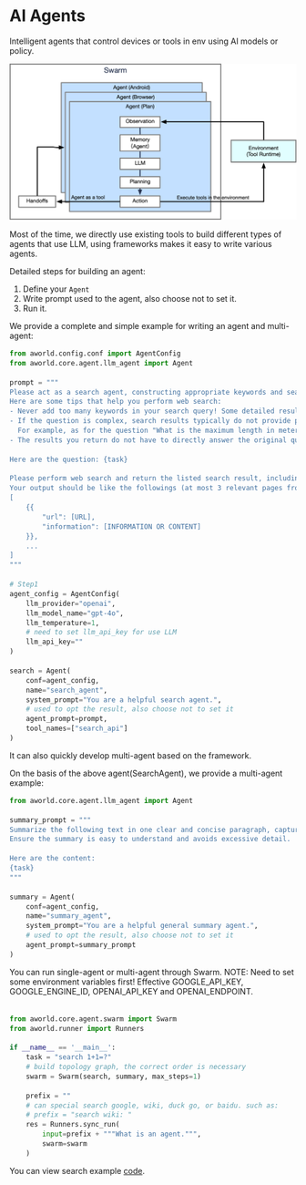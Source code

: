# AI Agents

Intelligent agents that control devices or tools in env using AI models or policy.

![Agent Architecture](../../readme_assets/framework_agent.png)

Most of the time, we directly use existing tools to build different types of agents that use LLM, 
using frameworks makes it easy to write various agents.

Detailed steps for building an agent:
1. Define your `Agent`
2. Write prompt used to the agent, also choose not to set it.
3. Run it.
    
We provide a complete and simple example for writing an agent and multi-agent:

```python
from aworld.config.conf import AgentConfig
from aworld.core.agent.llm_agent import Agent

prompt = """
Please act as a search agent, constructing appropriate keywords and searach terms, using search toolkit to collect relevant information, including urls, webpage snapshots, etc.
Here are some tips that help you perform web search:
- Never add too many keywords in your search query! Some detailed results need to perform browser interaction to get, not using search toolkit.
- If the question is complex, search results typically do not provide precise answers. It is not likely to find the answer directly using search toolkit only, the search query should be concise and focuses on finding official sources rather than direct answers.
  For example, as for the question "What is the maximum length in meters of #9 in the first National Geographic short on YouTube that was ever released according to the Monterey Bay Aquarium website?", your first search term must be coarse-grained like "National Geographic YouTube" to find the youtube website first, and then try other fine-grained search terms step-by-step to find more urls.
- The results you return do not have to directly answer the original question, you only need to collect relevant information.

Here are the question: {task}

Please perform web search and return the listed search result, including urls and necessary webpage snapshots, introductions, etc.
Your output should be like the followings (at most 3 relevant pages from coa):
[
    {{
        "url": [URL],
        "information": [INFORMATION OR CONTENT]
    }},
    ...
]
"""

# Step1
agent_config = AgentConfig(
    llm_provider="openai",
    llm_model_name="gpt-4o",
    llm_temperature=1,
    # need to set llm_api_key for use LLM
    llm_api_key=""
)

search = Agent(
    conf=agent_config,
    name="search_agent",
    system_prompt="You are a helpful search agent.",
    # used to opt the result, also choose not to set it
    agent_prompt=prompt,
    tool_names=["search_api"]
)

```

It can also quickly develop multi-agent based on the framework.

On the basis of the above agent(SearchAgent), we provide a multi-agent example:

```python
from aworld.core.agent.llm_agent import Agent

summary_prompt = """
Summarize the following text in one clear and concise paragraph, capturing the key ideas without missing critical points. 
Ensure the summary is easy to understand and avoids excessive detail.

Here are the content: 
{task}
"""

summary = Agent(
    conf=agent_config,
    name="summary_agent",
    system_prompt="You are a helpful general summary agent.",
    # used to opt the result, also choose not to set it
    agent_prompt=summary_prompt
)
```

You can run single-agent or multi-agent through Swarm.
NOTE: Need to set some environment variables first! Effective GOOGLE_API_KEY, GOOGLE_ENGINE_ID, OPENAI_API_KEY and OPENAI_ENDPOINT.

```python

from aworld.core.agent.swarm import Swarm
from aworld.runner import Runners

if __name__ == '__main__':
    task = "search 1+1=?"
    # build topology graph, the correct order is necessary
    swarm = Swarm(search, summary, max_steps=1)

    prefix = ""
    # can special search google, wiki, duck go, or baidu. such as:
    # prefix = "search wiki: "
    res = Runners.sync_run(
        input=prefix + """What is an agent.""",
        swarm=swarm
    )
```
You can view search example [code](../../examples/search).